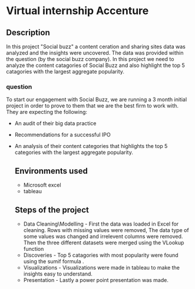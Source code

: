 # Virtual internship Accenture

## Description
In this project "Social buzz" a content ceration and sharing sites data was analyzed and the insights were uncovered. The data was provided within the question (by the social buzz company). In this project we need to analyze the content catagories of Social Buzz and also highlight the top 5 catagories with the largest aggregate popularity.

### question 
To start our engagement with Social Buzz, we are running a 3 month initial project in order to prove to them that we are the best firm to work with. They are expecting the following:
- An audit of their big data practice
- Recommendations for a successful IPO
- An analysis of their content categories that highlights the top 5 categories with the
  largest aggregate popularity.

  ## Environments used
  - Microsoft excel
  - tableau
 
  ## Steps of the project
  - Data Cleaning\Modelling - First the data was loaded in Excel for cleaning. Rows with missing values were removed, The data type of some values was changed and irrelevent columns were removed. Then the three 
     different datasets were merged using the VLookup function 
  - Discoveries - Top 5 catagories with most popularity were found using the sumif formula .
  - Visualizations - Visualizations were made in tableau to make the insights easy to understand.
  - Presentation - Lastly a power point presentation was made.
  
